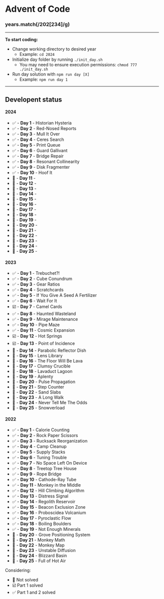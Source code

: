 # Advent of Code
### years.match(/202[234]/g)
---

__To start coding:__
- Change working directory to desired year
    - Example: `cd 2024`
- Initialize day folder by running `./init_day.sh`
    - You may need to ensure execution permissions: `chmod 777 ./init_day.sh`
- Run day solution with `npm run day [X]`
    - Example: `npm run day 1`

---

## Developent status
#### 2024
- :white_check_mark: - __Day 1__ - Historian Hysteria
- :white_check_mark: - __Day 2__ - Red-Nosed Reports
- :white_check_mark: - __Day 3__ - Mull It Over
- :white_check_mark: - __Day 4__ - Ceres Search
- :white_check_mark: - __Day 5__ - Print Queue
- :white_check_mark: - __Day 6__ - Guard Gallivant
- :white_check_mark: - __Day 7__ - Bridge Repair
- :white_check_mark: - __Day 8__ - Resonant Collinearity
- :white_check_mark: - __Day 9__ - Disk Fragmenter
- :white_check_mark: - __Day 10__ - Hoof It
- :black_square_button: - __Day 11__ -
- :black_square_button: - __Day 12__ -
- :black_square_button: - __Day 13__ -
- :black_square_button: - __Day 14__ -
- :black_square_button: - __Day 15__ -
- :black_square_button: - __Day 16__ -
- :black_square_button: - __Day 17__ -
- :black_square_button: - __Day 18__ -
- :black_square_button: - __Day 19__ -
- :black_square_button: - __Day 20__ -
- :black_square_button: - __Day 21__ -
- :black_square_button: - __Day 22__ -
- :black_square_button: - __Day 23__ -
- :black_square_button: - __Day 24__ -
- :black_square_button: - __Day 25__ -


#### 2023
- :white_check_mark: - __Day 1__ - Trebuchet?!
- :white_check_mark: - __Day 2__ - Cube Conundrum
- :white_check_mark: - __Day 3__ - Gear Ratios
- :white_check_mark: - __Day 4__ - Scratchcards
- :white_check_mark: - __Day 5__ - If You Give A Seed A Fertilizer
- :white_check_mark: - __Day 6__ - Wait For It
- :ballot_box_with_check: - __Day 7__ - Camel Cards
- :white_check_mark: - __Day 8__ - Haunted Wasteland
- :white_check_mark: - __Day 9__ - Mirage Maintenance
- :white_check_mark: - __Day 10__ - Pipe Maze
- :white_check_mark: - __Day 11__ - Cosmic Expansion
- :ballot_box_with_check: - __Day 12__ - Hot Springs
- :ballot_box_with_check: - __Day 13__ - Point of Incidence
- :black_square_button: - __Day 14__ - Parabolic Reflector Dish
- :black_square_button: - __Day 15__ - Lens Library
- :black_square_button: - __Day 16__ - The Floor Will Be Lava
- :black_square_button: - __Day 17__ - Clumsy Crucible
- :black_square_button: - __Day 18__ - Lavaduct Lagoon
- :black_square_button: - __Day 19__ - Aplenty
- :black_square_button: - __Day 20__ - Pulse Propagation
- :black_square_button: - __Day 21__ - Step Counter
- :black_square_button: - __Day 22__ - Sand Slabs
- :black_square_button: - __Day 23__ - A Long Walk
- :black_square_button: - __Day 24__ - Never Tell Me The Odds
- :black_square_button: - __Day 25__ - Snowverload


#### 2022
- :white_check_mark: - __Day 1__ - Calorie Counting
- :white_check_mark: - __Day 2__ - Rock Paper Scissors
- :white_check_mark: - __Day 3__ - Rucksack Reorganization
- :white_check_mark: - __Day 4__ - Camp Cleanup
- :white_check_mark: - __Day 5__ - Supply Stacks
- :white_check_mark: - __Day 6__ - Tuning Trouble
- :white_check_mark: - __Day 7__ - No Space Left On Device
- :white_check_mark: - __Day 8__ - Treetop Tree House
- :white_check_mark: - __Day 9__ - Rope Bridge
- :white_check_mark: - __Day 10__ - Cathode-Ray Tube
- :white_check_mark: - __Day 11__ - Monkey in the Middle
- :white_check_mark: - __Day 12__ - Hill Climbing Algorithm
- :white_check_mark: - __Day 13__ - Distress Signal
- :white_check_mark: - __Day 14__ - Regolith Reservoir
- :white_check_mark: - __Day 15__ - Beacon Exclusion Zone
- :white_check_mark: - __Day 16__ - Proboscidea Volcanium
- :white_check_mark: - __Day 17__ - Pyroclastic Flow
- :white_check_mark: - __Day 18__ - Boiling Boulders
- :white_check_mark: - __Day 19__ - Not Enough Minerals
- :black_square_button: - __Day 20__ - Grove Positioning System
- :black_square_button: - __Day 21__ - Monkey Math
- :black_square_button: - __Day 22__ - Monkey Map
- :black_square_button: - __Day 23__ - Unstable Diffusion
- :black_square_button: - __Day 24__ - Blizzard Basin
- :black_square_button: - __Day 25__ - Full of Hot Air



Considering:

- :black_square_button: Not solved
- :ballot_box_with_check: Part 1 solved
- :white_check_mark: Part 1 and 2 solved
